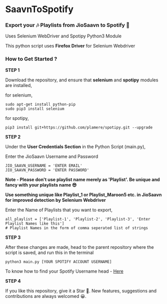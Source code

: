 # SaavnToSpotify
### Export your 🎶 Playlists from JioSaavn to Spotify 🤩

Uses Selenium WebDriver and Spotipy Python3 Module

This python script uses **Firefox Driver** for Selenium Webdriver

### How to Get Started ?

**STEP 1**

Download the repository, and ensure that **selenium** and **spotipy** modules are installed, 

for selenium,
```
sudo apt-get install python-pip
sudo pip3 install selenium
```
for spotipy,
```
pip3 install git+https://github.com/plamere/spotipy.git --upgrade
```

**STEP 2** 

Under the **User Credentials Section** in the Python Script (main.py), 

Enter the JioSaavn Username and Password

```
JIO_SAAVN_USERNAME = 'ENTER EMAIL'
JIO_SAAVN_PASSWORD = 'ENTER PASSWORD'
```
**Note - Please don't use playlist name merely as 'Playlist'. Be unique and fancy with your playlists name 😎**

**Use something unique like Playlist_1 or Playlist_Maroon5 etc. in JioSaavn for improved detection by Selenium Webdriver**

Enter the Name of Playlists that you want to export, 

```
all_playlist = ['Playlist-1', 'Playlist-2', 'Playlist-3', 'Enter Playlist Names like this'] 
# Playlist Names in the form of comma seperated list of strings
````

**STEP 3** 

After these changes are made, head to the parent repository where the script is saved, and run this in the terminal

```
python3 main.py [YOUR SPOTIFY ACCOUNT USERNAME]
```
To know how to find your Spotify Username head - [Here](https://community.spotify.com/t5/Accounts/how-do-i-find-my-spotify-user-id/td-p/665532)


**STEP 4**

If you like this repository, give it a Star 🌟. New features, suggestions and contributions are always welcomed 😀.
